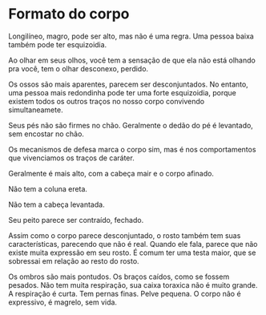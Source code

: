 # Formato do corpo

Longilíneo, magro, pode ser alto, mas não é uma regra.
Uma pessoa baixa também pode ter esquizoidia.

Ao olhar em seus olhos, você tem a sensação de que ela não está olhando pra você, tem o olhar desconexo, perdido.

Os ossos são mais aparentes, parecem ser desconjuntados.
No entanto, uma pessoa mais redondinha pode ter uma forte esquizoidia, porque existem todos os outros traços no nosso corpo convivendo simultaneamete.

Seus pés não são firmes no chão.
Geralmente o dedão do pé é levantado, sem encostar no chão.

Os mecanismos de defesa marca o corpo sim, mas é nos comportamentos que vivenciamos os traços de caráter.

Geralmente é mais alto, com a cabeça mair e o corpo afinado.

Não tem a coluna ereta.

Não tem a cabeça levantada.

Seu peito parece ser contraído, fechado.

Assim como o corpo parece desconjuntado, o rosto também tem suas características, parecendo que não é real.
Quando ele fala, parece que não existe muita expressão em seu rosto.
É comum ter uma testa maior, que se sobressai em relação ao resto do rosto.

Os ombros são mais pontudos.
Os braços caídos, como se fossem pesados.
Não tem muita respiração, sua caixa toraxica não é muito grande. A respiração é curta.
Tem pernas finas.
Pelve pequena.
O corpo não é expressivo, é magrelo, sem vida.
